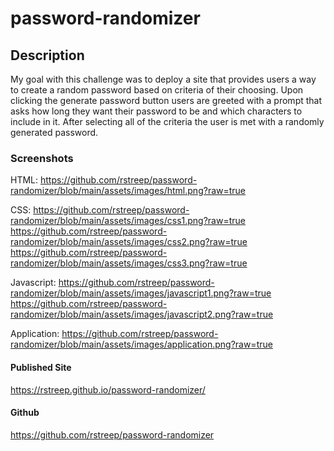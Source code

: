 # password-randomizer

## Description

My goal with this challenge was to deploy a site that provides users a way to create a random password based on criteria of their choosing. Upon clicking the generate password button users are greeted with a prompt that asks how long they want their password to be and which characters to include in it. After selecting all of the criteria the user is met with a randomly generated password.

### Screenshots

HTML:
https://github.com/rstreep/password-randomizer/blob/main/assets/images/html.png?raw=true

CSS:
https://github.com/rstreep/password-randomizer/blob/main/assets/images/css1.png?raw=true
https://github.com/rstreep/password-randomizer/blob/main/assets/images/css2.png?raw=true
https://github.com/rstreep/password-randomizer/blob/main/assets/images/css3.png?raw=true

Javascript:
https://github.com/rstreep/password-randomizer/blob/main/assets/images/javascript1.png?raw=true
https://github.com/rstreep/password-randomizer/blob/main/assets/images/javascript2.png?raw=true

Application:
https://github.com/rstreep/password-randomizer/blob/main/assets/images/application.png?raw=true

#### Published Site
https://rstreep.github.io/password-randomizer/

#### Github
https://github.com/rstreep/password-randomizer